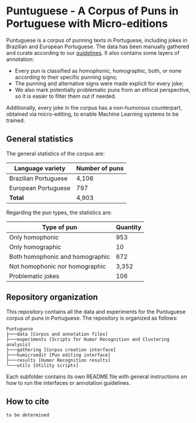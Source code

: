 # Puntuguese - A Corpus of Puns in Portuguese with Micro-editions

Puntuguese is a corpus of punning texts in Portuguese, including jokes in Brazilian and European Portuguese. The data has been manually gathered and curate according to our [guidelines](data/GUIDELINES.md). It also contains some layers of annotation:

- Every pun is classified as homophonic, homographic, both, or none according to their specific punning signs;
- The punning and alternative signs were made explicit for every joke;
- We also mark potentially problematic puns from an ethical perspective, so it is easier to filter them out if needed.

Additionally, every joke in the corpus has a non-humorous counterpart, obtained via micro-editing, to enable Machine Learning systems to be trained.

## General statistics

The general statistics of the corpus are:

|    Language variety    |   Number of puns   |
| ---------------------- | -----------------  |
|  Brazilian Portuguese  |       4,106        |
|  European Portuguese   |         797        |
|        **Total**       |       4,903        |

Regarding the pun types, the statistics are:

|           Type of pun           | Quantity |
| ------------------------------- | -------- |
|          Only homophonic        |    953   |
|         Only homographic        |     10   |
| Both homophonic and homographic |    672   |
| Not homophonic nor homographic  |  3,352   |
|        Problematic jokes        |    106   |

## Repository organization

This repository contains all the data and experiments for the Puntuguese corpus of puns in Portuguese. The repository is organized as follows:

```
Puntuguese
├───data [Corpus and annotation files]
├───experiments [Scripts for Humor Recognition and Clustering analysis]
├───gathering [Corpus creation interface]
├───humicroedit [Pun editing interface]
├───results [Humor Recognition results]
└───utils [Utility scripts]
```

Each subfolder contains its own README file with general instructions on how to run the interfaces or annotation guidelines.

## How to cite

```
to be determined
```
